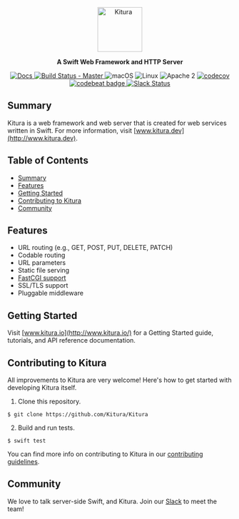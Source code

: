 <p align="center">
<a href="http://kitura.dev/">
<img src="https://raw.githubusercontent.com/Kitura/Kitura/master/Documentation/KituraLogo-wide.png" height="100" alt="Kitura">
</a>
<p align="center"><strong>A Swift Web Framework and HTTP Server</strong></p>
</p>

<p align="center">
<a href="https://www.kitura.io/packages.html#all">
<img src="https://img.shields.io/badge/docs-kitura.io-1FBCE4.svg" alt="Docs">
</a>
<a href="https://travis-ci.org/Kitura/Kitura">
<img src="https://travis-ci.org/Kitura/Kitura.svg?branch=master" alt="Build Status - Master">
</a>
<img src="https://img.shields.io/badge/os-macOS-green.svg?style=flat" alt="macOS">
<img src="https://img.shields.io/badge/os-linux-green.svg?style=flat" alt="Linux">
<img src="https://img.shields.io/badge/license-Apache2-blue.svg?style=flat" alt="Apache 2">
<a href="https://codecov.io/gh/Kitura/Kitura">
<img src="https://codecov.io/gh/Kitura/Kitura/branch/master/graph/badge.svg" alt="codecov">
</a>
<a href="https://codebeat.co/projects/github-com-ibm-swift-kitura">
<img src="https://codebeat.co/badges/d2d1cb10-e587-44b7-b63a-0a76ffb7bd96" alt="codebeat badge">
</a>
<a href="http://swift-at-ibm-slack.mybluemix.net/">
<img src="http://swift-at-ibm-slack.mybluemix.net/badge.svg" alt="Slack Status">
</a>
</p>


## Summary

Kitura is a web framework and web server that is created for web services written in Swift. For more information, visit [www.kitura.dev](http://www.kitura.dev).

## Table of Contents
* [Summary](#summary)
* [Features](#features)
* [Getting Started](#getting-started)
* [Contributing to Kitura](#contributing-to-kitura)
* [Community](#community)

## Features

- URL routing (e.g., GET, POST, PUT, DELETE, PATCH)
- Codable routing
- URL parameters
- Static file serving
- [FastCGI support](https://github.com/Kitura/Kitura/blob/master/Documentation/FastCGI.md)
- SSL/TLS support
- Pluggable middleware

## Getting Started

Visit [www.kitura.io](http://www.kitura.io/) for a Getting Started guide, tutorials, and API reference documentation.

## Contributing to Kitura

All improvements to Kitura are very welcome! Here's how to get started with developing Kitura itself.

1. Clone this repository.

  `$ git clone https://github.com/Kitura/Kitura`

2. Build and run tests.

  `$ swift test`

You can find more info on contributing to Kitura in our [contributing guidelines](https://github.com/Kitura/Kitura/blob/master/.github/CONTRIBUTING.md).

## Community

We love to talk server-side Swift, and Kitura. Join our [Slack](http://swift-at-ibm-slack.mybluemix.net/) to meet the team!
